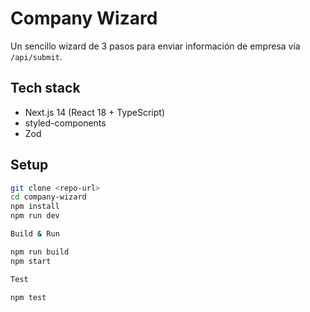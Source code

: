 # Company Wizard

Un sencillo wizard de 3 pasos para enviar información de empresa vía `/api/submit`.

## Tech stack
- Next.js 14 (React 18 + TypeScript)  
- styled-components  
- Zod

## Setup

```bash
git clone <repo-url>
cd company-wizard
npm install
npm run dev

Build & Run

npm run build
npm start

Test

npm test
